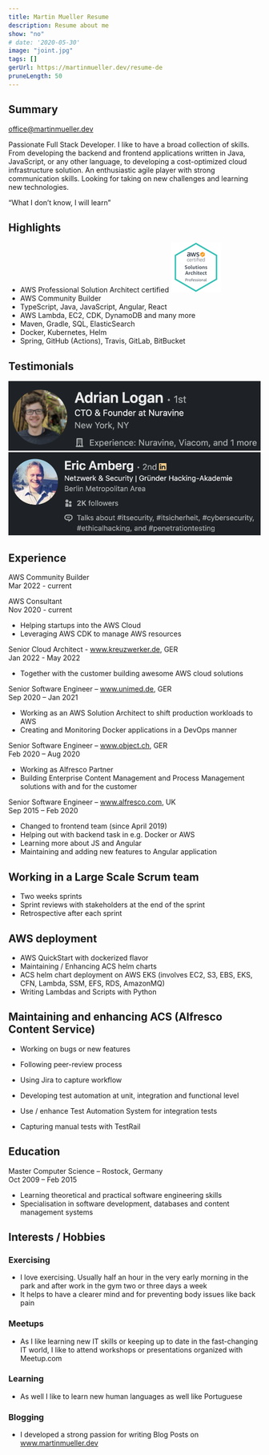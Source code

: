 ```yaml
---
title: Martin Mueller Resume
description: Resume about me
show: "no"
# date: '2020-05-30'
image: "joint.jpg"
tags: []
gerUrl: https://martinmueller.dev/resume-de
pruneLength: 50
---
```


## Summary

office@martinmueller.dev

Passionate Full Stack Developer. I like to have a broad collection of skills. From developing the backend and frontend applications written in Java, JavaScript, or any other language, to developing a cost-optimized cloud infrastructure solution. An enthusiastic agile player with strong communication skills. Looking for taking on new challenges and learning new technologies.

“What I don’t know, I will learn”

## Highlights

- AWS Professional Solution Architect certified [![pic](../resume/cert.png)](https://martinmueller.dev/aws-cert)
- AWS Community Builder
- TypeScript, Java, JavaScript, Angular, React
- AWS Lambda, EC2, CDK, DynamoDB and many more
- Maven, Gradle, SQL, ElasticSearch
- Docker, Kubernetes, Helm
- Spring, GitHub (Actions), Travis, GitLab, BitBucket

## Testimonials

[![pic](../resume/testimonialAdrian.png)](https://www.linkedin.com/in/adrian-logan-a52027b5)
[![pic](../resume/testimonialEric.png)](https://www.linkedin.com/in/ericamberg)

## Experience

AWS Community Builder \
Mar 2022 - current

AWS Consultant \
Nov 2020 - current

- Helping startups into the AWS Cloud
- Leveraging AWS CDK to manage AWS resources

Senior Cloud Architect - www.kreuzwerker.de, GER \
Jan 2022 - May 2022

- Together with the customer building awesome AWS cloud solutions

Senior Software Engineer – www.unimed.de, GER \
Sep 2020 – Jan 2021

- Working as an AWS Solution Architect to shift production workloads to AWS
- Creating and Monitoring Docker applications in a DevOps manner

Senior Software Engineer – www.object.ch, GER \
Feb 2020 – Aug 2020

- Working as Alfresco Partner
- Building Enterprise Content Management and Process Management solutions with and for the customer

Senior Software Engineer – www.alfresco.com, UK \
Sep 2015 – Feb 2020

- Changed to frontend team (since April 2019)
- Helping out with backend task in e.g. Docker or AWS
- Learning more about JS and Angular
- Maintaining and adding new features to Angular application

## Working in a Large Scale Scrum team

- Two weeks sprints
- Sprint reviews with stakeholders at the end of the sprint
- Retrospective after each sprint

## AWS deployment

- AWS QuickStart with dockerized flavor
- Maintaining / Enhancing ACS helm charts
- ACS helm chart deployment on AWS EKS (involves EC2, S3, EBS, EKS, CFN, Lambda, SSM, EFS, RDS, AmazonMQ)
- Writing Lambdas and Scripts with Python

## Maintaining and enhancing ACS (Alfresco Content Service)

- Working on bugs or new features
- Following peer-review process
- Using Jira to capture workflow

- Developing test automation at unit, integration and functional level
- Use / enhance Test Automation System for integration tests
- Capturing manual tests with TestRail

## Education

Master Computer Science – Rostock, Germany \
Oct 2009 – Feb 2015

- Learning theoretical and practical software engineering skills
- Specialisation in software development, databases and content management systems

## Interests / Hobbies

### Exercising

- I love exercising. Usually half an hour in the very early morning in the park and after work in the gym two or three days a week
- It helps to have a clearer mind and for preventing body issues like back pain

### Meetups

- As I like learning new IT skills or keeping up to date in the fast-changing IT world, I like to attend workshops or presentations organized with Meetup.com

### Learning

- As well I like to learn new human languages as well like Portuguese

### Blogging

- I developed a strong passion for writing Blog Posts on www.martinmueller.dev
